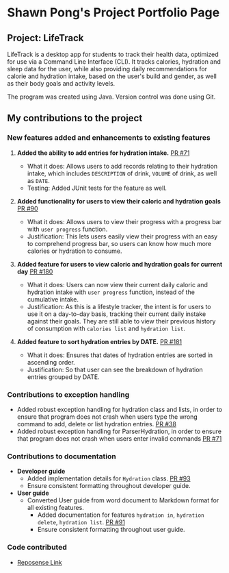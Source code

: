# Shawn Pong's Project Portfolio Page
## Project: LifeTrack
LifeTrack is a desktop app for students to track their health data,
optimized for use via a Command Line Interface (CLI).
It tracks calories, hydration and sleep data for the user,
while also providing daily recommendations for calorie and hydration intake,
based on the user's build and gender, as well as their body goals and activity levels.

The program was created using Java. Version control was done using Git.

## My contributions to the project

### New features added and enhancements to existing features

1. **Added the ability to add entries for hydration intake.** [PR #71](https://github.com/AY2324S2-CS2113-F15-2/tp/pull/71)
   * What it does: Allows users to add records relating to their hydration intake, which includes `DESCRIPTION` of 
   drink, `VOLUME` of drink, as well as `DATE`. 
   * Testing: Added JUnit tests for the feature as well.

2. **Added functionality for users to view their caloric and hydration goals** [PR #90](https://github.com/AY2324S2-CS2113-F15-2/tp/pull/90)
   * What it does: Allows users to view their progress with a progress bar with `user progress` function.
   * Justification: This lets users easily view their progress with an easy to comprehend progress bar, so users can 
   know how much more calories or hydration to consume.

3. **Added feature for users to view caloric and hydration goals for current day** [PR #180](https://github.com/AY2324S2-CS2113-F15-2/tp/pull/181)
    * What it does: Users can now view their current daily caloric and hydration intake with `user progress` function,
   instead of the cumulative intake.
    * Justification: As this is a lifestyle tracker, the intent is for users to use it on a day-to-day basis, tracking
   their current daily instake against their goals. They are still able to view their previous history of consumption 
   with `calories list` and `hydration list`.

4. **Added feature to sort hydration entries by DATE.** [PR #181](https://github.com/AY2324S2-CS2113-F15-2/tp/pull/181)
    * What it does: Ensures that dates of hydration entries are sorted in ascending order. 
    * Justification: So that user can see the breakdown of hydration entries grouped by DATE.

### Contributions to exception handling
* Added robust exception handling for hydration class and lists, in order to ensure that program does not crash
  when users type the wrong command to add, delete or list hydration entries. [PR #38](https://github.com/AY2324S2-CS2113-F15-2/tp/pull/38)
* Added robust exception handling for ParserHydration, in order to ensure that program does not crash
  when users enter invalid commands [PR #71](https://github.com/AY2324S2-CS2113-F15-2/tp/pull/71)

### Contributions to documentation
* **Developer guide**
    * Added implementation details for `Hydration` class. [PR #93](https://github.com/AY2324S2-CS2113-F15-2/tp/pull/93)
    * Ensure consistent formatting throughout developer guide.
* **User guide**
    * Converted User guide from word document to Markdown format for all existing features.
      * Added documentation for features `hydration in`, `hydration delete`, `hydration list`. [PR #91](https://github.com/AY2324S2-CS2113-F15-2/tp/pull/91)
      * Ensure consistent formatting throughout user guide.

### Code contributed
* [Reposense Link](https://nus-cs2113-ay2324s2.github.io/tp-dashboard/?search=shawnpong&sort=groupTitle&sortWithin=totalCommits%20dsc&timeframe=commit&mergegroup=&groupSelect=groupByRepos&breakdown=true&checkedFileTypes=docs~functional-code~test-code~other&since=2024-02-23&tabOpen=false)
